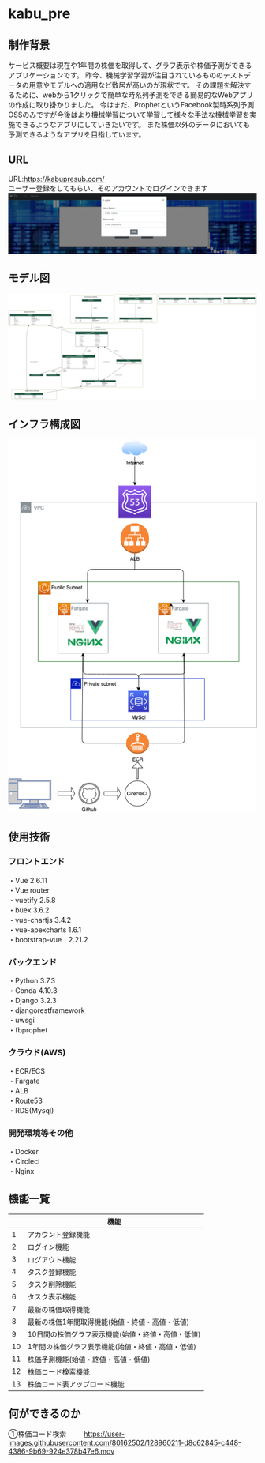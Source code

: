 # kabu_pre

## 制作背景
サービス概要は現在や1年間の株価を取得して、グラフ表示や株価予測ができるアプリケーションです。
昨今、機械学習学習が注目されているもののテストデータの用意やモデルへの適用など敷居が高いのが現状です。
その課題を解決するために、webから1クリックで簡単な時系列予測をできる簡易的なWebアプリの作成に取り掛かりました。
今はまだ、ProphetというFacebook製時系列予測OSSのみですが今後はより機械学習について学習して様々な手法な機械学習を実施できるようなアプリにしていきたいです。
また株価以外のデータにおいても予測できるようなアプリを目指しています。

## URL
URL:https://kabupresub.com/  
ユーザー登録をしてもらい、そのアカウントでログインできます  
![alt](https://github.com/kdaisuke853/kabu_pre/blob/master/image/%E3%83%AD%E3%82%B0%E3%82%A4%E3%83%B3%E7%94%BB%E9%9D%A2.png)

## モデル図
![alt](https://github.com/kdaisuke853/kabu_pre/blob/master/image/graph-model.png)

## インフラ構成図  
![alt](https://github.com/kdaisuke853/kabu_pre/blob/master/image/test3.png)

## 使用技術  
### フロントエンド  
・Vue 2.6.11  
・Vue router  
・vuetify 2.5.8  
・buex 3.6.2  
・vue-chartjs 3.4.2  
・vue-apexcharts 1.6.1  
・bootstrap-vue　2.21.2  

### バックエンド  
・Python 3.7.3  
・Conda 4.10.3  
・Django 3.2.3  
・djangorestframework  
・uwsgi  
・fbprophet  

### クラウド(AWS)  
・ECR/ECS  
・Fargate  
・ALB  
・Route53  
・RDS(Mysql)  


### 開発環境等その他  
・Docker  
・Circleci  
・Nginx  

## 機能一覧
|  | 機能 |
----|---- 
| 1 | アカウント登録機能 |
| 2 | ログイン機能 |
| 3 | ログアウト機能 |
| 4 | タスク登録機能 |
| 5 | タスク削除機能 |
| 6 | タスク表示機能 |
| 7 | 最新の株価取得機能 |
| 8 | 最新の株価1年間取得機能(始値・終値・高値・低値) |
| 9 | 10日間の株価グラフ表示機能(始値・終値・高値・低値) |
| 10 | 1年間の株価グラフ表示機能(始値・終値・高値・低値) |
| 11 | 株価予測機能(始値・終値・高値・低値) |
| 12 | 株価コード検索機能|
| 13 | 株価コード表アップロード機能|

## 何ができるのか
①株価コード検索
　　
https://user-images.githubusercontent.com/80162502/128960211-d8c62845-c448-4386-9b69-924e378b47e6.mov

